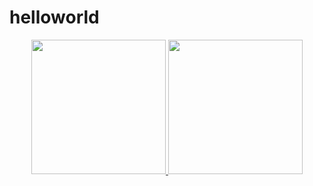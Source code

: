# helloworld


<p align="center">
<a href="https://dashboard.heroku.com/new?template=https://github.com/muhammadrizky16/templat-userbot5"><img src="https://img.shields.io/badge/Deploy%20To%20Heroku-blueviolet?style=for-the-badge&logo=heroku" width="215""/</a>  
<a href="https://telegram.dog/XTZ_HerokuBot?start=bXVoYW1tYWRyaXpreTE2L0t5eS1Vc2VyYm90IEt5eS1Vc2VyYm90"><img src="https://img.shields.io/badge/Deploy%20Via%20Telegram-blue?style=for-the-badge&logo=telegram" width="215""/</a>  </p>
